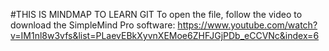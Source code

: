 #THIS IS MINDMAP TO LEARN GIT
To open the file, follow the video to download the SimpleMind Pro software: https://www.youtube.com/watch?v=IM1nl8w3vfs&list=PLaevEBkXyvnXEMoe6ZHFJGjPDb_eCCVNc&index=6
